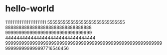 # hello-world
11111111111111111111111
555555555555555555555555555555
88888888888888888888888888888888
99999999999999999999999999999999
44444444444444444444444444444444
9999999999999999999999999999999999999999999999999999999999999999999999997716546456

